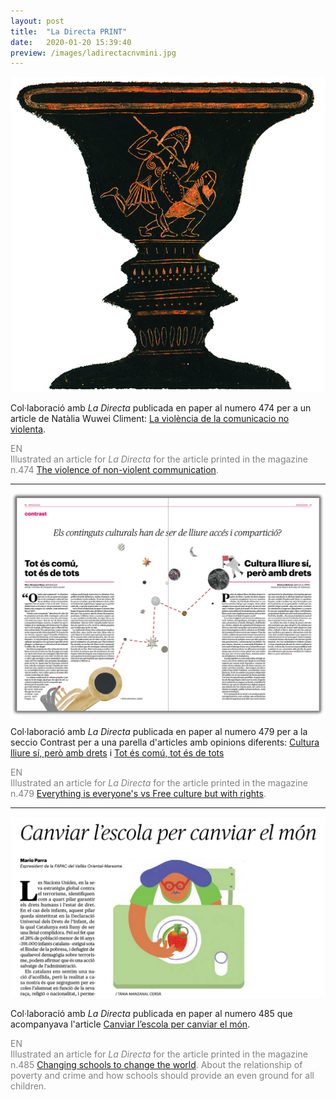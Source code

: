 ```yaml
---
layout: post
title:  "La Directa PRINT"
date:   2020-01-20 15:39:40
preview: /images/ladirectacnvmini.jpg
---
```




<img src="/images/ladirectacnv.jpg" alt="drawing" width="800">

Col·laboració amb <i> La Directa </i> publicada en paper al numero 474 per a un article de Natàlia Wuwei Climent: <a href="https://directa.cat/la-violencia-de-la-comunicacio-no-violenta/">La violència de la comunicacio no violenta</a>.

<font color="#808080">
EN<br>
Illustrated an article for <i> La Directa </i> for the article printed in the magazine n.474 <a href="https://directa.cat/la-violencia-de-la-comunicacio-no-violenta/">The violence of non-violent communication</a>.</font>


---
![Picture 1](/images/ladirecta479.jpg)

Col·laboració amb <i> La Directa </i> publicada en paper al numero 479 per a la seccio Contrast per a una parella d'articles amb opinions diferents: <a href="https://directa.cat/cultura-lliure-si-pero-amb-drets/">Cultura lliure sí, però amb drets</a> i <a href="https://directa.cat/tot-es-comu-tot-es-de-tots/">Tot és comú, tot és de tots</a>

<font color="#808080">
EN<br>
Illustrated an article for <i> La Directa </i> for the article printed in the magazine n.479 <a href="https://directa.cat/cultura-lliure-si-pero-amb-drets/">Everything is everyone's vs Free culture but with rights</a>.</font>


---

![Picture 1](/images/ladirecta485.jpg)

Col·laboració amb <i> La Directa </i> publicada en paper al numero 485 que acompanyava l'article <a href="https://directa.cat/canviar-lescola-per-canviar-el-mon/">Canviar l’escola per canviar el món</a>.

<font color="#808080">
EN<br>
Illustrated an article for <i> La Directa </i> for the article printed in the magazine n.485 <a href="https://directa.cat/cultura-lliure-si-pero-amb-drets/">Changing schools to change the world</a>. About the relationship of poverty and crime and how schools should provide an even ground for all children.</font>
